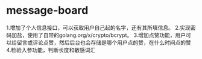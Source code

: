 # message-board

1.增加了个人信息接口，可以获取用户自己起的名字，还有其所填信息。
2.实现密码加盐，使用了自带的golang.org/x/crypto/bcrypt。
3.增加点赞功能，用户可以给留言或评论点赞，然后后台也会存储是哪个用户点的赞，在什么时间点的赞
4.检验入参功能，判断长度和敏感词汇